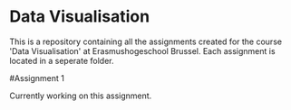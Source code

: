 # Data Visualisation

This is a repository containing all the assignments created for the course 'Data Visualisation' at Erasmushogeschool Brussel.
Each assignment is located in a seperate folder.

#Assignment 1

Currently working on this assignment.